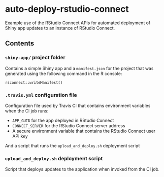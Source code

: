 # auto-deploy-rstudio-connect

Example use of the RStudio Connect APIs for automated deployment of Shiny app updates
to an instance of RStudio Connect.

## Contents

### `shiny-app/` project folder

Contains a simple Shiny app and a `manifest.json` for the project that was generated
using the following command in the R console:

```
rsconnect::writeManifest()
```

### `.travis.yml` configuration file

Configuration file used by Travis CI that contains environment variables when the CI job runs:

* `APP_GUID` for the app deployed in RStudio Connect
* `CONNECT_SERVER` for the RStudio Connect server address
* A secure environment variable that contains the RStudio Connect user API key

And a script that runs the `upload_and_deploy.sh` deployment script

### `upload_and_deploy.sh` deployment script

Script that deploys updates to the application when invoked from the CI job.

